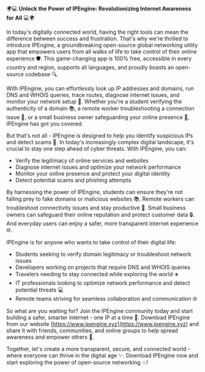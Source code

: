🌍💻 **Unlock the Power of IPEngine: Revolutionizing Internet Awareness for All** 💻🌍

In today's digitally connected world, having the right tools can mean the difference between success and frustration. That's why we're thrilled to introduce IPEngine, a groundbreaking open-source global networking utility app that empowers users from all walks of life to take control of their online experience 🛡️. This game-changing app is 100% free, accessible in every country and region, supports all languages, and proudly boasts an open-source codebase 🔍.

With IPEngine, you can effortlessly look up IP addresses and domains, run DNS and WHOIS queries, trace routes, diagnose internet issues, and monitor your network setup 📡. Whether you're a student verifying the authenticity of a domain 📚, a remote worker troubleshooting a connection issue 🏢, or a small business owner safeguarding your online presence 💼, IPEngine has got you covered.

But that's not all - IPEngine is designed to help you identify suspicious IPs and detect scams 👀. In today's increasingly complex digital landscape, it's crucial to stay one step ahead of cyber threats. With IPEngine, you can:

* Verify the legitimacy of online services and websites
* Diagnose internet issues and optimize your network performance
* Monitor your online presence and protect your digital identity
* Detect potential scams and phishing attempts

By harnessing the power of IPEngine, students can ensure they're not falling prey to fake domains or malicious websites 📚. Remote workers can troubleshoot connectivity issues and stay productive 💼. Small business owners can safeguard their online reputation and protect customer data 🔒. And everyday users can enjoy a safer, more transparent internet experience 🌐.

IPEngine is for anyone who wants to take control of their digital life:

* Students seeking to verify domain legitimacy or troubleshoot network issues
* Developers working on projects that require DNS and WHOIS queries
* Travelers needing to stay connected while exploring the world ✈️
* IT professionals looking to optimize network performance and detect potential threats 💻
* Remote teams striving for seamless collaboration and communication 🌐

So what are you waiting for? Join the IPEngine community today and start building a safer, smarter internet - one IP at a time 🔧. Download IPEngine from our website [https://www.ipengine.xyz](https://www.ipengine.xyz) and share it with friends, communities, and online groups to help spread awareness and empower others 🤝.

Together, let's create a more transparent, secure, and connected world - where everyone can thrive in the digital age ✨. Download IPEngine now and start exploring the power of open-source networking 💥!